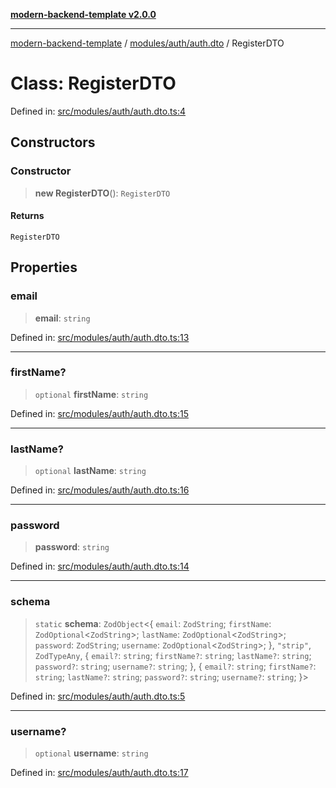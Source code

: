 [**modern-backend-template v2.0.0**](../../../../README.md)

***

[modern-backend-template](../../../../modules.md) / [modules/auth/auth.dto](../README.md) / RegisterDTO

# Class: RegisterDTO

Defined in: [src/modules/auth/auth.dto.ts:4](https://github.com/maemreyo/saas-4cus-nodejs/blob/2a5b3f3aa11335dfa561e80e1feabb8e6084261e/src/modules/auth/auth.dto.ts#L4)

## Constructors

### Constructor

> **new RegisterDTO**(): `RegisterDTO`

#### Returns

`RegisterDTO`

## Properties

### email

> **email**: `string`

Defined in: [src/modules/auth/auth.dto.ts:13](https://github.com/maemreyo/saas-4cus-nodejs/blob/2a5b3f3aa11335dfa561e80e1feabb8e6084261e/src/modules/auth/auth.dto.ts#L13)

***

### firstName?

> `optional` **firstName**: `string`

Defined in: [src/modules/auth/auth.dto.ts:15](https://github.com/maemreyo/saas-4cus-nodejs/blob/2a5b3f3aa11335dfa561e80e1feabb8e6084261e/src/modules/auth/auth.dto.ts#L15)

***

### lastName?

> `optional` **lastName**: `string`

Defined in: [src/modules/auth/auth.dto.ts:16](https://github.com/maemreyo/saas-4cus-nodejs/blob/2a5b3f3aa11335dfa561e80e1feabb8e6084261e/src/modules/auth/auth.dto.ts#L16)

***

### password

> **password**: `string`

Defined in: [src/modules/auth/auth.dto.ts:14](https://github.com/maemreyo/saas-4cus-nodejs/blob/2a5b3f3aa11335dfa561e80e1feabb8e6084261e/src/modules/auth/auth.dto.ts#L14)

***

### schema

> `static` **schema**: `ZodObject`\<\{ `email`: `ZodString`; `firstName`: `ZodOptional`\<`ZodString`\>; `lastName`: `ZodOptional`\<`ZodString`\>; `password`: `ZodString`; `username`: `ZodOptional`\<`ZodString`\>; \}, `"strip"`, `ZodTypeAny`, \{ `email?`: `string`; `firstName?`: `string`; `lastName?`: `string`; `password?`: `string`; `username?`: `string`; \}, \{ `email?`: `string`; `firstName?`: `string`; `lastName?`: `string`; `password?`: `string`; `username?`: `string`; \}\>

Defined in: [src/modules/auth/auth.dto.ts:5](https://github.com/maemreyo/saas-4cus-nodejs/blob/2a5b3f3aa11335dfa561e80e1feabb8e6084261e/src/modules/auth/auth.dto.ts#L5)

***

### username?

> `optional` **username**: `string`

Defined in: [src/modules/auth/auth.dto.ts:17](https://github.com/maemreyo/saas-4cus-nodejs/blob/2a5b3f3aa11335dfa561e80e1feabb8e6084261e/src/modules/auth/auth.dto.ts#L17)

